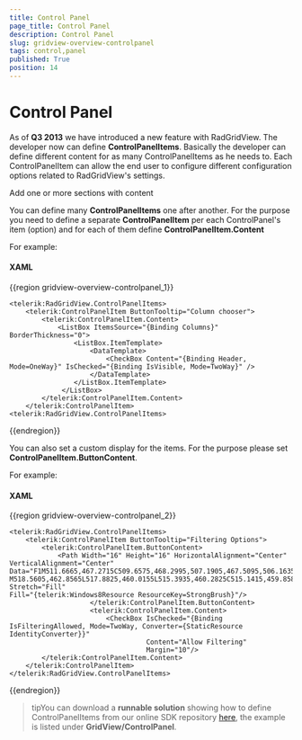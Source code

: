 ```yaml
---
title: Control Panel
page_title: Control Panel
description: Control Panel
slug: gridview-overview-controlpanel
tags: control,panel
published: True
position: 14
---
```


# Control Panel


As of __Q3 2013__ we have introduced a new feature with RadGridView. The developer now can define __ControlPanelItems__. Basically the developer can define different content for as many ControlPanelItems as he needs to. Each ControlPanelItem can allow the end user to configure different configuration options related to RadGridView's settings.


Add one or more sections with content

You can define many __ControlPanelItems__ one after another. For the purpose you need to define a separate __ControlPanelItem__ per each ControlPanel's item (option) and for each of them define __ControlPanelItem.Content__

For example:

#### __XAML__

{{region gridview-overview-controlpanel_1}}
	
	<telerik:RadGridView.ControlPanelItems>
		<telerik:ControlPanelItem ButtonTooltip="Column chooser">
			<telerik:ControlPanelItem.Content>
				<ListBox ItemsSource="{Binding Columns}" BorderThickness="0">
                    <ListBox.ItemTemplate>
                        <DataTemplate>
                            <CheckBox Content="{Binding Header, Mode=OneWay}" IsChecked="{Binding IsVisible, Mode=TwoWay}" />
                        </DataTemplate>
                    </ListBox.ItemTemplate>
	             </ListBox>
			</telerik:ControlPanelItem.Content>
		</telerik:ControlPanelItem>
	<telerik:RadGridView.ControlPanelItems>
{{endregion}}


You can also set a custom display for the items. For the purpose please set __ControlPanelItem.ButtonContent__.

For example:

#### __XAML__

{{region gridview-overview-controlpanel_2}}

	<telerik:RadGridView.ControlPanelItems>
		<telerik:ControlPanelItem ButtonTooltip="Filtering Options">
			<telerik:ControlPanelItem.ButtonContent>
				<Path Width="16" Height="16" HorizontalAlignment="Center" VerticalAlignment="Center" Data="F1M511.6665,467.2715C509.6575,468.2995,507.1905,467.5095,506.1635,465.5005C505.1325,463.4915,505.9265,461.0325,507.9355,460.0005C509.9445,458.9745,512.4095,459.7695,513.4375,461.7745C514.4695,463.7825,513.6775,466.2405,511.6665,467.2715 M518.5605,462.8565L517.8825,460.0155L515.3935,460.2825C515.1415,459.8585,514.8505,459.4725,514.5225,459.1275L515.4435,456.8975L512.9515,455.3645L511.3965,457.2925C510.8575,457.1515,510.3025,457.0815,509.7415,457.0775L508.7675,454.9135L505.9375,455.6715L506.2705,458.0665C505.8795,458.3075,505.5215,458.5835,505.2025,458.8835L503.0535,458.0005L501.5175,460.4875L503.3665,461.9795C503.2315,462.4865,503.1515,463.0135,503.1415,463.5435L501.0335,464.4175L501.7125,467.2605L504.0635,467.0085C504.3355,467.4795,504.6545,467.9065,505.0235,468.2815L504.1575,470.3765L506.6475,471.9095L508.1425,470.0605C508.6495,470.1855,509.1655,470.2555,509.6925,470.2615L510.5785,472.3905L513.4255,471.7135L513.1675,469.2965C513.6075,469.0285,514.0145,468.7215,514.3635,468.3765L516.5455,469.2745L518.0815,466.7855L516.1495,465.2305C516.2665,464.7565,516.3315,464.2705,516.3385,463.7805z" Stretch="Fill"  
	Fill="{telerik:Windows8Resource ResourceKey=StrongBrush}"/>
	                    </telerik:ControlPanelItem.ButtonContent>
	                    <telerik:ControlPanelItem.Content>
	                        <CheckBox IsChecked="{Binding IsFilteringAllowed, Mode=TwoWay, Converter={StaticResource IdentityConverter}}" 
	                                  Content="Allow Filtering" 
	                                  Margin="10"/>
			</telerik:ControlPanelItem.Content>
		</telerik:ControlPanelItem>
	</telerik:RadGridView.ControlPanelItems>
{{endregion}}


>tipYou can download a __runnable solution__ showing how to define ControlPanelItems from our online SDK repository [here](https://github.com/telerik/xaml-sdk/), the example is listed under __GridView/ControlPanel__.
    
